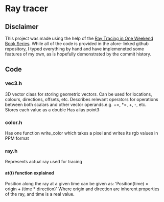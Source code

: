 # Ray tracer

## Disclaimer
This project was made using the help of the [Ray Tracing in One Weekend Book Series](https://github.com/RayTracing/raytracing.github.io/). While all of the code is provided in the afore-linked github repository, I typed everything by hand and have implemeneted some features of my own, as is hopefully demonstrated by the commit history.

## Code
### vec3.h
3D vector class for storing geometric vectors. Can be used for locations, colours, directions, offsets, etc.
Describes relevant operators for operations between both scalars and other vector operands.e.g. +=, *=, +, -, etc.
Stores each value as a double
Has alias point3

### color.h
Has one function write_color which takes a pixel and writes its rgb values in PPM format

### ray.h
Represents actual ray used for tracing

#### at(t) function explained
Position along the ray at a given time can be given as:
'Position(time) = origin + (time * direction)'
Where origin and direction are inherent properties of the ray, and time is a real value.